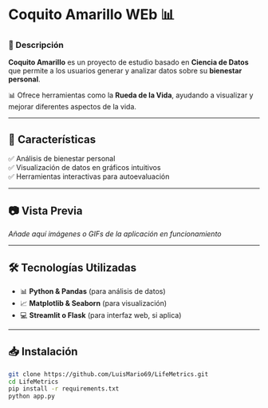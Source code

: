 # Coquito Amarillo WEb 📊  

### 📌 Descripción  

**Coquito Amarillo** es un proyecto de estudio basado en **Ciencia de Datos** que permite a los usuarios generar y analizar datos sobre su **bienestar personal**.  

📊 Ofrece herramientas como la **Rueda de la Vida**, ayudando a visualizar y mejorar diferentes aspectos de la vida.  

---

## 🚀 Características  
✅ Análisis de bienestar personal  
✅ Visualización de datos en gráficos intuitivos  
✅ Herramientas interactivas para autoevaluación  

---

## 📷 Vista Previa  
_Añade aquí imágenes o GIFs de la aplicación en funcionamiento_  

---

## 🛠️ Tecnologías Utilizadas  
- 📊 **Python & Pandas** (para análisis de datos)  
- 📈 **Matplotlib & Seaborn** (para visualización)  
- 💻 **Streamlit o Flask** (para interfaz web, si aplica)  

---

## 📥 Instalación  
```sh
git clone https://github.com/LuisMario69/LifeMetrics.git
cd LifeMetrics
pip install -r requirements.txt
python app.py

